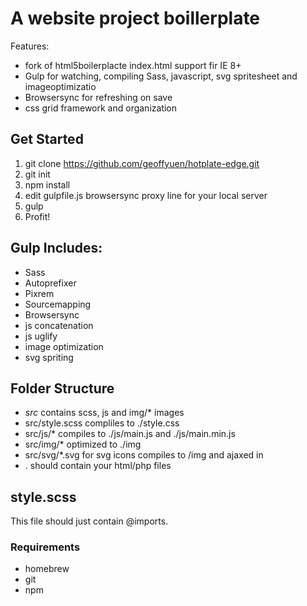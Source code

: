 # A website project boillerplate

Features:

- fork of html5boilerplacte index.html support fir IE 8+
- Gulp for watching, compiling Sass, javascript, svg spritesheet and imageoptimizatio
- Browsersync for refreshing on save
- css grid framework and organization

## Get Started

1. git clone https://github.com/geoffyuen/hotplate-edge.git
2. git init
2. npm install
3. edit gulpfile.js browsersync proxy line for your local server
4. gulp
5. Profit!

## Gulp Includes:

- Sass
- Autoprefixer
- Pixrem
- Sourcemapping
- Browsersync
- js concatenation
- js uglify
- image optimization
- svg spriting

## Folder Structure

- *src* contains scss, js and img/* images
- src/style.scss compliles to ./style.css
- src/js/* compiles to ./js/main.js and ./js/main.min.js
- src/img/* optimized to ./img
- src/svg/*.svg for svg icons compiles to /img and ajaxed in
- . should contain your html/php files

## style.scss

This file should just contain @imports.

### Requirements

- homebrew
- git
- npm
